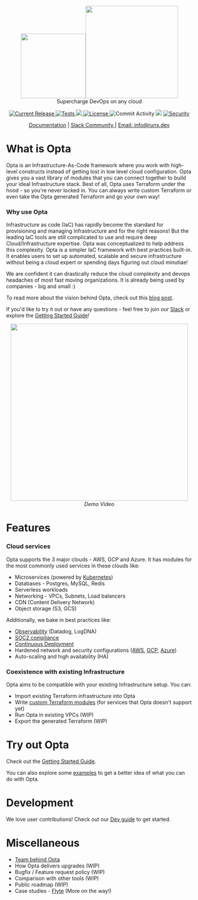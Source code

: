<p align="center"><img src="https://user-images.githubusercontent.com/4830700/152586743-fe398a3d-641d-4283-8c9e-e2189e5f451d.png" width="175"><img src="https://user-images.githubusercontent.com/855699/125824286-149ea52e-ef45-4f41-9579-8dba9bca38ac.png" width="250"><br/>
Supercharge DevOps on any cloud</p>

<p align="center">
  <a href="https://github.com/run-x/opta/releases/latest">
    <img src="https://img.shields.io/github/release/run-x/opta.svg" alt="Current Release" />
  </a>
  <a href="https://github.com/run-x/opta/actions/workflows/ci.yml">
    <img src="https://github.com/run-x/opta/actions/workflows/ci.yml/badge.svg" alt="Tests" />
  </a>
  <a href="https://codecov.io/gh/run-x/opta">
    <img src="https://codecov.io/gh/run-x/opta/branch/main/graph/badge.svg?token=OA3PXV0HYX">
  </a>
  <a href="http://www.apache.org/licenses/LICENSE-2.0.html">
    <img src="https://img.shields.io/badge/LICENSE-Apache2.0-ff69b4.svg" alt="License" />
  </a>

  <img src="https://img.shields.io/github/commit-activity/w/run-x/opta.svg?style=plastic" alt="Commit Activity" />
<img src="https://img.shields.io/badge/downloads-500%2Fweek-blue" />
  <a href="https://github.com/PyCQA/bandit">
    <img src="https://img.shields.io/badge/security-bandit-yellow.svg" alt="Security" />
  </a>
  
</p>
<p align="center">
  <a href="https://docs.opta.dev/">Documentation</a> |
<a href="https://slack.opta.dev">
    Slack Community
  </a> | <a href="mailto:info@runx.dev">
    Email: info@runx.dev
  </a>
  </p>

# What is Opta
Opta is an Infrastructure-As-Code framework where you work with high-level constructs
instead of getting lost in low level cloud configuration. Opta gives you a vast library of modules that you
can connect together to build your ideal Infrastructure stack. Best of all, Opta uses Terraform under the 
hood - so you're never locked in. You can always write custom Terraform or even take the Opta generated Terraform
and go your own way!

### Why use Opta
Infrastructure as code (IaC) has rapidly become the standard for provisioning and managing Infrastructure and for the right reasons! 
But the leading IaC tools are still complicated to use and require deep Cloud/Infrastructure expertise. Opta was conceptualized to help address
this complexity. Opta is a simpler IaC framework with best practices built-in. It enables users to set up automated, scalable and secure infrastructure
without being a cloud expert or spending days figuring out cloud minutiae!

We are confident it can drastically reduce the cloud complexity and devops headaches of most fast moving organizations. It is already being used by companies - big and small :)

To read more about the vision behind Opta, check out this [blog post](https://blog.runx.dev/infrastructure-as-code-for-everyone-7dad6b813cbc).

If you'd like to try it out or have any questions - feel free to join our [Slack](https://slack.opta.dev/) or explore the [Getting Started Guide](https://docs.opta.dev/getting-started)!


<p align="center">
  <a href="https://www.youtube.com/watch?v=nja_EfpGexE"><img width="480" src="https://user-images.githubusercontent.com/855699/149367998-9f00a9f4-abaa-4abf-949c-5b470e7d410c.png"></a>
  </br>
  <span><i>Demo Video</i></span>
  
</p>

# Features

### Cloud services
Opta supports the 3 major clouds - AWS, GCP and Azure. It has modules for the most commonly used services in these clouds like:
* Microservices (powered by [Kubernetes](https://docs.opta.dev/architecture/aws/))
* Databases - Postgres, MySQL, Redis
* Serverless workloads
* Networking - VPCs, Subnets, Load balancers
* CDN (Content Delivery Network)
* Object storage (S3, GCS)

Additionally, we bake in best practices like:
* [Observability](https://docs.opta.dev/observability/) (Datadog, LogDNA)
* [SOC2 compliance](https://docs.opta.dev/compliance/)
* [Continuous Deployment](https://docs.opta.dev/tutorials/continuous_deployment/)
* Hardened network and security configurations ([AWS](https://docs.opta.dev/architecture/aws/), [GCP](https://docs.opta.dev/architecture/gcp/), [Azure](https://docs.opta.dev/architecture/azure))
* Auto-scaling and high availability (HA)


### Coexistence with existing Infrastructure
Opta aims to be compatible with your existing Infrastructure setup. You can:

* Import existing Terraform infrastructure into Opta
* Write [custom Terraform modules](https://docs.opta.dev/reference/aws/environment_modules/custom-terraform/) (for services that Opta doesn't support yet)
* Run Opta in existing VPCs (WIP)
* Export the generated Terraform (WIP)

# Try out Opta

Check out the [Getting Started Guide](https://docs.opta.dev/getting-started/).

You can also explore some [examples](https://github.com/run-x/opta/tree/main/examples) to get a better idea of what you can do with Opta.

# Development
We love user contributions! Check out our [Dev guide](https://github.com/run-x/opta/blob/main/development.md) to get started.

# Miscellaneous
* [Team behind Opta](https://www.runx.dev/about)
* How Opta delivers upgrades (WIP)
* Bugfix / Feature request policy (WIP)
* Comparison with other tools (WIP)
* Public roadmap (WIP)
* Case studies - [Flyte](https://blog.flyte.org/how-opta-makes-deploying-flyte-much-easier) (More on the way!)
